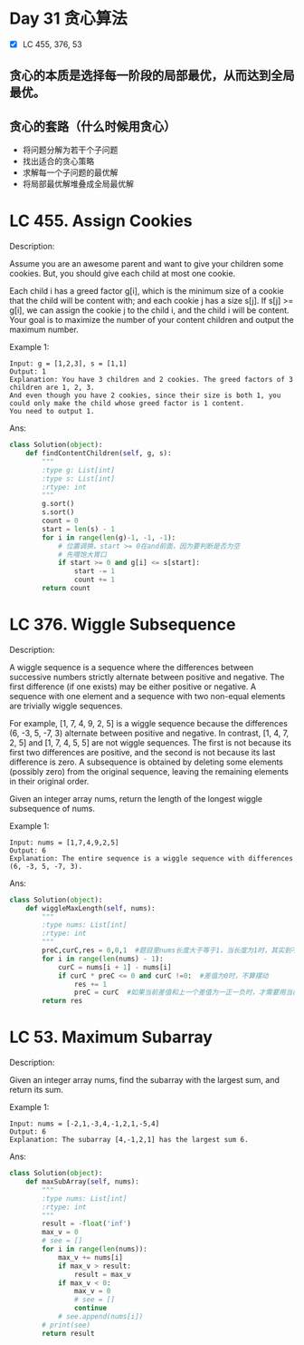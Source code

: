 # Day 31 贪心算法

- [x] LC 455, 376, 53
## 贪心的本质是选择每一阶段的局部最优，从而达到全局最优。

## 贪心的套路（什么时候用贪心）

* 将问题分解为若干个子问题
* 找出适合的贪心策略
* 求解每一个子问题的最优解
* 将局部最优解堆叠成全局最优解

# LC 455. Assign Cookies

Description:


Assume you are an awesome parent and want to give your children some cookies. But, you should give each child at most one cookie.

Each child i has a greed factor g[i], which is the minimum size of a cookie that the child will be content with; and each cookie j has a size s[j]. If s[j] >= g[i], we can assign the cookie j to the child i, and the child i will be content. Your goal is to maximize the number of your content children and output the maximum number.

Example 1:

```
Input: g = [1,2,3], s = [1,1]
Output: 1
Explanation: You have 3 children and 2 cookies. The greed factors of 3 children are 1, 2, 3. 
And even though you have 2 cookies, since their size is both 1, you could only make the child whose greed factor is 1 content.
You need to output 1.
```

Ans:
    
```py
class Solution(object):
    def findContentChildren(self, g, s):
        """
        :type g: List[int]
        :type s: List[int]
        :rtype: int
        """
        g.sort()
        s.sort()
        count = 0
        start = len(s) - 1
        for i in range(len(g)-1, -1, -1):
            # 位置调换，start >= 0在and前面，因为要判断是否为空
            # 先喂饱大胃口
            if start >= 0 and g[i] <= s[start]:
                start -= 1
                count += 1
        return count
```

# LC 376. Wiggle Subsequence

Description:

A wiggle sequence is a sequence where the differences between successive numbers strictly alternate between positive and negative. The first difference (if one exists) may be either positive or negative. A sequence with one element and a sequence with two non-equal elements are trivially wiggle sequences.

For example, [1, 7, 4, 9, 2, 5] is a wiggle sequence because the differences (6, -3, 5, -7, 3) alternate between positive and negative.
In contrast, [1, 4, 7, 2, 5] and [1, 7, 4, 5, 5] are not wiggle sequences. The first is not because its first two differences are positive, and the second is not because its last difference is zero.
A subsequence is obtained by deleting some elements (possibly zero) from the original sequence, leaving the remaining elements in their original order.

Given an integer array nums, return the length of the longest wiggle subsequence of nums.

Example 1:

```
Input: nums = [1,7,4,9,2,5]
Output: 6
Explanation: The entire sequence is a wiggle sequence with differences (6, -3, 5, -7, 3).
```

Ans:

```py   
class Solution(object):
    def wiggleMaxLength(self, nums):
        """
        :type nums: List[int]
        :rtype: int
        """
        preC,curC,res = 0,0,1  #题目里nums长度大于等于1，当长度为1时，其实到不了for循环里去，所以不用考虑nums长度
        for i in range(len(nums) - 1):
            curC = nums[i + 1] - nums[i]
            if curC * preC <= 0 and curC !=0:  #差值为0时，不算摆动
                res += 1
                preC = curC  #如果当前差值和上一个差值为一正一负时，才需要用当前差值替代上一个差值
        return res
```

# LC 53. Maximum Subarray

Description:

Given an integer array nums, find the 
subarray with the largest sum, and return its sum.


Example 1:

```
Input: nums = [-2,1,-3,4,-1,2,1,-5,4]
Output: 6
Explanation: The subarray [4,-1,2,1] has the largest sum 6.
```

Ans:

```py
class Solution(object):
    def maxSubArray(self, nums):
        """
        :type nums: List[int]
        :rtype: int
        """
        result = -float('inf')
        max_v = 0
        # see = []
        for i in range(len(nums)):
            max_v += nums[i]
            if max_v > result:
                result = max_v
            if max_v < 0:
                max_v = 0
                # see = []
                continue
            # see.append(nums[i])
        # print(see)
        return result
```

